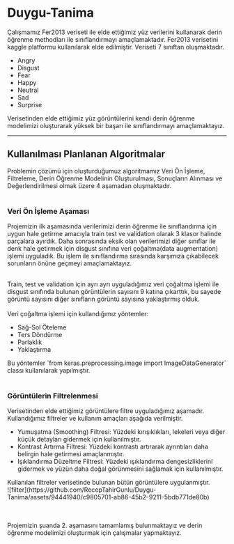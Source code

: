 # Duygu-Tanima
Çalışmamız Fer2013 veriseti ile elde ettiğimiz yüz verilerini kullanarak derin öğrenme methodları ile sınıflandırmayı amaçlamaktadır.
Fer2013 verisetini kaggle platformu kullanılarak elde edilmiştir. Veriseti 7 sınıftan oluşmaktadır.
<ul>
  <li>Angry</li>
  <li>Disgust</li>
  <li>Fear</li>
  <li>Happy</li>
  <li>Neutral</li>
  <li>Sad</li>
  <li>Surprise</li>
</ul> 

Verisetinden elde ettiğimiz yüz görüntülerini kendi derin öğrenme modelimizi oluşturarak yüksek bir başarı ile sınıflandırmayı amaçlamaktayız.
<hr>
<H2>Kullanılması Planlanan Algoritmalar</h2>
Problemin çözümü için oluşturduğumuz algoritmamız Veri Ön İşleme, Filtreleme, Derin Öğrenme Modelinin Oluşturulması, Sonuçların Alınması ve Değerlendirilmesi olmak üzere 4 aşamadan
oluşmaktadır.
<br><br>

<h3>Veri Ön İşleme Aşaması</h3>
Projemizin ilk aşamasında verilerimizi derin öğrenme ile sınıflandırma için uygun hale getirme amacıyla train test ve validation olarak 3 klasor halinde parçalara ayırdık. Daha sonrasında eksik olan verilerimizi diğer sınıflar ile denk hale getirmek için disgust sınıfına veri çoğaltma(data augmentation) işlemi uyguladık. Bu işlem ile sınıflandırma sırasında karşımıza çıkabilecek sorunların önüne geçmeyi amaçlamaktayız. 
<br><br>

Train, test ve validation için ayrı ayrı uyguladığımız veri çoğaltma işlemi ile disgust sınıfında bulunan görüntülerin sayısını 9 katına çıkarttık, bu sayede görüntü sayısını diğer sınıfların görüntü sayısına yaklaştırmış olduk. 
<br><br>
Veri çoğaltma işlemi için kullandığımız yöntemler:
<ul>
  <li>Sağ-Sol Öteleme</li>
  <li>Ters Döndürme</li>
  <li>Parlaklık</li>
  <li>Yaklaştırma</li>
</ul> 
Bu yöntemler `from keras.preprocessing.image import ImageDataGenerator` classı kullanılarak yapılmıştır.
<br><br>

<h3>Görüntülerin Filtrelenmesi</h3>
Verisetinden elde ettiğimiz görüntülere filtre uyguladığımız aşamadır. Kullandığımız filtreler ve kullanım amaçları aşağıda verilmiştir.
<ul>
  <li>Yumuşatma (Smoothing) Filtresi: Yüzdeki kırışıklıkları, lekeleri veya diğer küçük detayları gidermek için kullanılmıştır.</li>
  <li>Kontrast Artırma Filtresi: Yüzdeki kontrastı artırarak ayrıntıları daha belirgin hale getirmesi amaçlanmıştır.</li>
  <li>Işıklandırma Düzeltme Filtresi: Yüzdeki ışıklandırma dengesizliklerini gidermek ve yüzün daha doğal görünmesini sağlamak için kullanılmıştır.</li>
</ul> 
Kullanılan filtreler verisetinde bulunan bütün görüntülere uygulanmıştır.
<br>
![filter](https://github.com/RecepTahirGunlu/Duygu-Tanima/assets/94441940/c9805701-ab86-45b2-9211-5bdb771de80b)



<br><br>
Projemizin şuanda 2. aşamasını tamamlamış bulunmaktayız ve derin öğrenme modelimizi oluşturmak için çalışmalar yapmaktayız.
